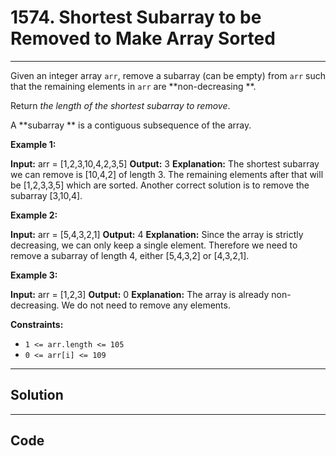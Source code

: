 # 1574. Shortest Subarray to be Removed to Make Array Sorted

---

Given an integer array `arr`, remove a subarray (can be empty) from `arr` such that the remaining elements in `arr` are **non-decreasing **.

Return _the length of the shortest subarray to remove_.

A **subarray ** is a contiguous subsequence of the array.

 

**Example 1:**


**Input:** arr = [1,2,3,10,4,2,3,5]
**Output:** 3
**Explanation:** The shortest subarray we can remove is [10,4,2] of length 3. The remaining elements after that will be [1,2,3,3,5] which are sorted.
Another correct solution is to remove the subarray [3,10,4].


**Example 2:**


**Input:** arr = [5,4,3,2,1]
**Output:** 4
**Explanation:** Since the array is strictly decreasing, we can only keep a single element. Therefore we need to remove a subarray of length 4, either [5,4,3,2] or [4,3,2,1].


**Example 3:**


**Input:** arr = [1,2,3]
**Output:** 0
**Explanation:** The array is already non-decreasing. We do not need to remove any elements.


 

**Constraints:**

  * `1 <= arr.length <= 105`
  * `0 <= arr[i] <= 109`

---

## Solution



---

## Code
```python


```
